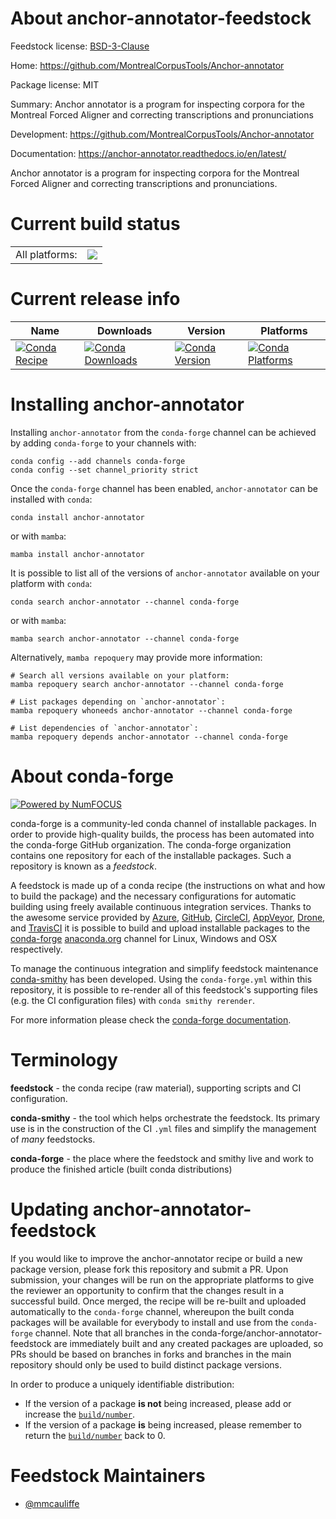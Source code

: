 About anchor-annotator-feedstock
================================

Feedstock license: [BSD-3-Clause](https://github.com/conda-forge/anchor-annotator-feedstock/blob/main/LICENSE.txt)

Home: https://github.com/MontrealCorpusTools/Anchor-annotator

Package license: MIT

Summary: Anchor annotator is a program for inspecting corpora for the Montreal Forced Aligner and correcting transcriptions and pronunciations

Development: https://github.com/MontrealCorpusTools/Anchor-annotator

Documentation: https://anchor-annotator.readthedocs.io/en/latest/

Anchor annotator is a program for inspecting corpora for the Montreal Forced Aligner and
correcting transcriptions and pronunciations.


Current build status
====================


<table><tr><td>All platforms:</td>
    <td>
      <a href="https://dev.azure.com/conda-forge/feedstock-builds/_build/latest?definitionId=18894&branchName=main">
        <img src="https://dev.azure.com/conda-forge/feedstock-builds/_apis/build/status/anchor-annotator-feedstock?branchName=main">
      </a>
    </td>
  </tr>
</table>

Current release info
====================

| Name | Downloads | Version | Platforms |
| --- | --- | --- | --- |
| [![Conda Recipe](https://img.shields.io/badge/recipe-anchor--annotator-green.svg)](https://anaconda.org/conda-forge/anchor-annotator) | [![Conda Downloads](https://img.shields.io/conda/dn/conda-forge/anchor-annotator.svg)](https://anaconda.org/conda-forge/anchor-annotator) | [![Conda Version](https://img.shields.io/conda/vn/conda-forge/anchor-annotator.svg)](https://anaconda.org/conda-forge/anchor-annotator) | [![Conda Platforms](https://img.shields.io/conda/pn/conda-forge/anchor-annotator.svg)](https://anaconda.org/conda-forge/anchor-annotator) |

Installing anchor-annotator
===========================

Installing `anchor-annotator` from the `conda-forge` channel can be achieved by adding `conda-forge` to your channels with:

```
conda config --add channels conda-forge
conda config --set channel_priority strict
```

Once the `conda-forge` channel has been enabled, `anchor-annotator` can be installed with `conda`:

```
conda install anchor-annotator
```

or with `mamba`:

```
mamba install anchor-annotator
```

It is possible to list all of the versions of `anchor-annotator` available on your platform with `conda`:

```
conda search anchor-annotator --channel conda-forge
```

or with `mamba`:

```
mamba search anchor-annotator --channel conda-forge
```

Alternatively, `mamba repoquery` may provide more information:

```
# Search all versions available on your platform:
mamba repoquery search anchor-annotator --channel conda-forge

# List packages depending on `anchor-annotator`:
mamba repoquery whoneeds anchor-annotator --channel conda-forge

# List dependencies of `anchor-annotator`:
mamba repoquery depends anchor-annotator --channel conda-forge
```


About conda-forge
=================

[![Powered by
NumFOCUS](https://img.shields.io/badge/powered%20by-NumFOCUS-orange.svg?style=flat&colorA=E1523D&colorB=007D8A)](https://numfocus.org)

conda-forge is a community-led conda channel of installable packages.
In order to provide high-quality builds, the process has been automated into the
conda-forge GitHub organization. The conda-forge organization contains one repository
for each of the installable packages. Such a repository is known as a *feedstock*.

A feedstock is made up of a conda recipe (the instructions on what and how to build
the package) and the necessary configurations for automatic building using freely
available continuous integration services. Thanks to the awesome service provided by
[Azure](https://azure.microsoft.com/en-us/services/devops/), [GitHub](https://github.com/),
[CircleCI](https://circleci.com/), [AppVeyor](https://www.appveyor.com/),
[Drone](https://cloud.drone.io/welcome), and [TravisCI](https://travis-ci.com/)
it is possible to build and upload installable packages to the
[conda-forge](https://anaconda.org/conda-forge) [anaconda.org](https://anaconda.org/)
channel for Linux, Windows and OSX respectively.

To manage the continuous integration and simplify feedstock maintenance
[conda-smithy](https://github.com/conda-forge/conda-smithy) has been developed.
Using the ``conda-forge.yml`` within this repository, it is possible to re-render all of
this feedstock's supporting files (e.g. the CI configuration files) with ``conda smithy rerender``.

For more information please check the [conda-forge documentation](https://conda-forge.org/docs/).

Terminology
===========

**feedstock** - the conda recipe (raw material), supporting scripts and CI configuration.

**conda-smithy** - the tool which helps orchestrate the feedstock.
                   Its primary use is in the construction of the CI ``.yml`` files
                   and simplify the management of *many* feedstocks.

**conda-forge** - the place where the feedstock and smithy live and work to
                  produce the finished article (built conda distributions)


Updating anchor-annotator-feedstock
===================================

If you would like to improve the anchor-annotator recipe or build a new
package version, please fork this repository and submit a PR. Upon submission,
your changes will be run on the appropriate platforms to give the reviewer an
opportunity to confirm that the changes result in a successful build. Once
merged, the recipe will be re-built and uploaded automatically to the
`conda-forge` channel, whereupon the built conda packages will be available for
everybody to install and use from the `conda-forge` channel.
Note that all branches in the conda-forge/anchor-annotator-feedstock are
immediately built and any created packages are uploaded, so PRs should be based
on branches in forks and branches in the main repository should only be used to
build distinct package versions.

In order to produce a uniquely identifiable distribution:
 * If the version of a package **is not** being increased, please add or increase
   the [``build/number``](https://docs.conda.io/projects/conda-build/en/latest/resources/define-metadata.html#build-number-and-string).
 * If the version of a package **is** being increased, please remember to return
   the [``build/number``](https://docs.conda.io/projects/conda-build/en/latest/resources/define-metadata.html#build-number-and-string)
   back to 0.

Feedstock Maintainers
=====================

* [@mmcauliffe](https://github.com/mmcauliffe/)


<!-- dummy commit to enable rerendering -->

